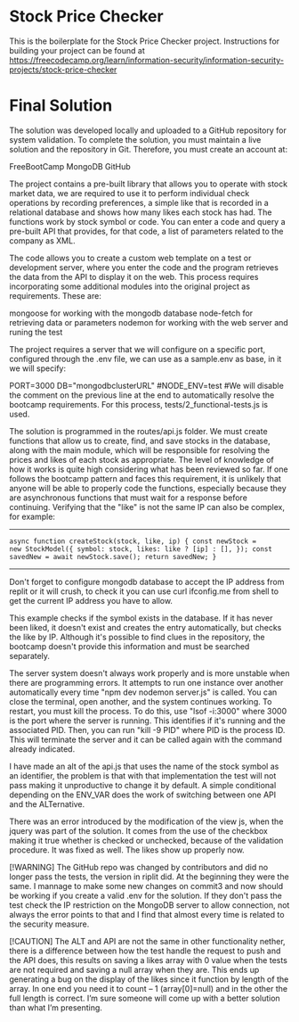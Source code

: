 # Stock Price Checker

This is the boilerplate for the Stock Price Checker project. Instructions for building your project can be found at https://freecodecamp.org/learn/information-security/information-security-projects/stock-price-checker

# Final Solution

The solution was developed locally and uploaded to a GitHub repository for system validation. To complete the solution, you must maintain a live solution and the repository in Git. Therefore, you must create an account at:

FreeBootCamp
MongoDB
GitHub

The project contains a pre-built library that allows you to operate with stock market data, we are required to use it to perform individual check operations by recording preferences, a simple like that is recorded in a relational database and shows how many likes each stock has had. The functions work by stock symbol or code. You can enter a code and query a pre-built API that provides, for that code, a list of parameters related to the company as XML.

The code allows you to create a custom web template on a test or development server, where you enter the code and the program retrieves the data from the API to display it on the web. This process requires incorporating some additional modules into the original project as requirements. These are:

mongoose for working with the mongodb database
node-fetch for retrieving data or parameters
nodemon for working with the web server and runing the test

The project requires a server that we will configure on a specific port, configured through the .env file, we can use as a sample.env as base, in it we will specify:

PORT=3000
DB="mongodbclusterURL"
#NODE_ENV=test
#We will disable the comment on the previous line at the end to automatically resolve the bootcamp requirements. For this process, tests/2_functional-tests.js is used.

The solution is programmed in the routes/api.js folder. We must create functions that allow us to create, find, and save stocks in the database, along with the main module, which will be responsible for resolving the prices and likes of each stock as appropriate. The level of knowledge of how it works is quite high considering what has been reviewed so far. If one follows the bootcamp pattern and faces this requirement, it is unlikely that anyone will be able to properly code the functions, especially because they are asynchronous functions that must wait for a response before continuing. Verifying that the "like" is not the same IP can also be complex, for example:

****************************************************
<code>async function createStock(stock, like, ip) {
const newStock = new StockModel({
symbol: stock,
likes: like ? [ip] : [],
});
const savedNew = await newStock.save();
return savedNew;
}</code>
****************************************************

Don't forget to configure mongodb database to accept the IP address from replit or it will crush, to check it you can use curl ifconfig.me from shell to get the current IP address you have to allow.

This example checks if the symbol exists in the database. If it has never been liked, it doesn't exist and creates the entry automatically, but checks the like by IP. Although it's possible to find clues in the repository, the bootcamp doesn't provide this information and must be searched separately.

The server system doesn't always work properly and is more unstable when there are programming errors. It attempts to run one instance over another automatically every time "npm dev nodemon server.js" is called. You can close the terminal, open another, and the system continues working. To restart, you must kill the process. To do this, use "lsof -i:3000" where 3000 is the port where the server is running. This identifies if it's running and the associated PID. Then, you can run "kill -9 PID" where PID is the process ID. This will terminate the server and it can be called again with the command already indicated.

I have made an alt of the api.js that uses the name of the stock symbol as an identifier, the problem is that with that implementation the test will not pass making it unproductive to change it by default. A simple conditional depending on the ENV_VAR does the work of switching between one API and the ALTernative.

There was an error introduced by the modification of the view js, when the jquery was part of the solution. It comes from the use of the checkbox making it true whether is checked or unchecked, because of the validation procedure. It was fixed as well. The likes show up properly now.

[!WARNING]
The GitHub repo was changed by contributors and did no longer pass the tests, the version in riplit did. At the beginning they were the same. I mannage to make some new changes on commit3 and now should be working if you create a valid .env for the solution. If they don't pass the test check the IP restriction on the MongoDB server to allow connection, not always the error points to that and I find that almost every time is related to the security measure.

[!CAUTION]
The ALT and API are not the same in other functionality nether, there is a difference between how the test handle the request to push and the API does, this results on saving a likes array with 0 value when the tests are not required and saving a null array when they are. This ends up generating a bug on the display of the likes since it function by length of the array. In one end you need it to count – 1 (array[0]=null) and in the other the full length is correct.
I’m sure someone will come up with a better solution than what I’m presenting.

